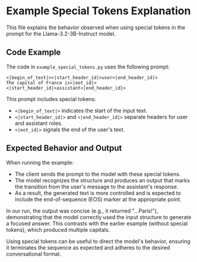 # Example Special Tokens Explanation

This file explains the behavior observed when using special tokens in the prompt for the Llama-3.2-3B-Instruct model.

## Code Example

The code in `example_special_tokens.py` uses the following prompt:

```
<|begin_of_text|><|start_header_id|>user<|end_header_id|>
The capital of France is<|eot_id|><|start_header_id|>assistant<|end_header_id|>
```

This prompt includes special tokens:
- `<|begin_of_text|>` indicates the start of the input text.
- `<|start_header_id|>` and `<|end_header_id|>` separate headers for user and assistant roles.
- `<|eot_id|>` signals the end of the user's text.

## Expected Behavior and Output

When running the example:

- The client sends the prompt to the model with these special tokens.
- The model recognizes the structure and produces an output that marks the transition from the user's message to the assistant's response.
- As a result, the generated text is more controlled and is expected to include the end-of-sequence (EOS) marker at the appropriate point.

In our run, the output was concise (e.g., it returned "...Paris!"), demonstrating that the model correctly used the input structure to generate a focused answer. This contrasts with the earlier example (without special tokens), which produced multiple capitals. 

Using special tokens can be useful to direct the model's behavior, ensuring it terminates the sequence as expected and adheres to the desired conversational format. 